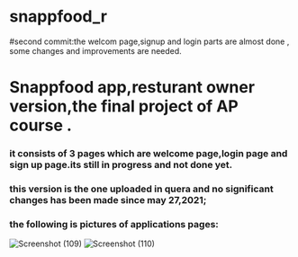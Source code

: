
# snappfood_r
#second commit:the welcom page,signup and login parts are almost done , some changes and improvements are needed.
# Snappfood app,resturant owner version,the final project of AP course .
### it consists of 3 pages which are welcome page,login page and sign up page.its still in progress and not done yet.
### this version is the one uploaded in quera and no significant changes has been made since may 27,2021;
### the following is pictures of applications pages:
![Screenshot (109)](https://user-images.githubusercontent.com/79962938/120590596-024d9a00-c450-11eb-83be-99558fc3f639.png)
![Screenshot (110)](https://user-images.githubusercontent.com/79962938/120590600-037ec700-c450-11eb-9c64-1476cee4c241.png)


